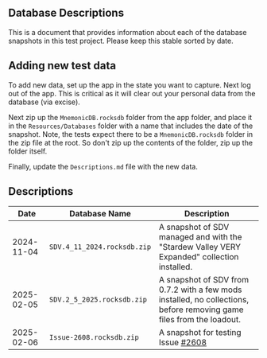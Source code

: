 ## Database Descriptions
This is a document that provides information about each of the database snapshots
in this test project. Please keep this stable sorted by date.

## Adding new test data
To add new data, set up the app in the state you want to capture. Next log out of
the app. This is critical as it will clear out your personal data from the database (via excise).

Next zip up the `MnemonicDB.rocksdb` folder from the app folder, and place it in the `Resources/Databases` folder with a name
that includes the date of the snapshot. Note, the tests expect there to be a `MnemonicDB.rocksdb` folder in the zip file at the root.
So don't zip up the contents of the folder, zip up the folder itself.

Finally, update the `Descriptions.md` file with the new data.

## Descriptions

| Date       | Database Name               | Description                                                                                                          |
|------------|-----------------------------|----------------------------------------------------------------------------------------------------------------------|
| 2024-11-04 | `SDV.4_11_2024.rocksdb.zip` | A snapshot of SDV managed and with the "Stardew Valley VERY Expanded" collection installed.                          |
| 2025-02-05 | `SDV.2_5_2025.rocksdb.zip`  | A snapshot of SDV from 0.7.2 with a few mods installed, no collections, before removing game files from the loadout. |
| 2025-02-06 | `Issue-2608.rocksdb.zip`    | A snapshot for testing Issue [#2608](https://github.com/Nexus-Mods/NexusMods.App/issues/2608)                                                      |
